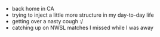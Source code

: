 - back home in CA
- trying to inject a little more structure in my day-to-day life
- getting over a nasty cough :/
- catching up on NWSL matches I missed while I was away